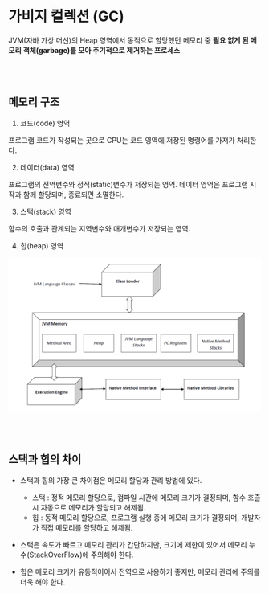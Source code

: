 # 가비지 컬렉션 (GC)

JVM(자바 가상 머신)의 Heap 영역에서 동적으로 할당했던 메모리 중 **필요 없게 된 메모리 객체(garbage)를 모아 주기적으로 제거하는 프로세스**

<br><br>

## 메모리 구조

1. 코드(code) 영역

프로그램 코드가 작성되는 곳으로 CPU는 코드 영역에 저장된 명령어를 가져가 처리한다.

2. 데이터(data) 영역

프로그램의 전역변수와 정적(static)변수가 저장되는 영역. 데이터 영역은 프로그램 시작과 함께 할당되며, 종료되면 소멸한다.

3. 스택(stack) 영역

함수의 호출과 관계되는 지역변수와 매개변수가 저장되는 영역.

4. 힙(heap) 영역

![jvm](../images/jvm.png)

<br><br>

## 스택과 힙의 차이

* 스택과 힙의 가장 큰 차이점은 메모리 할당과 관리 방법에 있다.

  - 스택 : 정적 메모리 할당으로, 컴파일 시간에 메모리 크기가 결정되며, 함수 호출 시 자동으로 메모리가 할당되고 해제됨.
  - 힙 : 동적 메모리 할당으로, 프로그램 실행 중에 메모리 크기가 결정되며, 개발자가 직접 메모리를 할당하고 해제됨.

* 스택은 속도가 빠르고 메모리 관리가 간단하지만, 크기에 제한이 있어서 메모리 누수(StackOverFlow)에 주의해야 한다.

* 힙은 메모리 크기가 유동적이어서 전역으로 사용하기 좋지만, 메모리 관리에 주의를 더욱 해야 한다.
